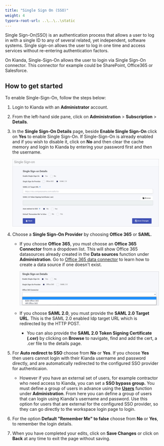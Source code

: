 ```yaml
---
title: "Single Sign On (SSO)"
weight: 4
typora-root-url: ..\..\..\static
---
```


Single Sign-On(SSO) is an authentication process that allows a user to log in with a single ID to any of several related, yet independent, software systems. Single sign-on allows the user to log in one time and access services without re-entering authentication factors.

On Kianda, Single-Sign-On allows the user to login via Single Sign-On connector. This connector for example could be SharePoint, Office365 or Salesforce. 

## How to get started

To enable Single-Sign-On, follow the steps below:

1. Login to Kianda with an **Administrator** account.

2. From the left-hand side pane, click on **Administration** > **Subscription** > **Details**. 

3. In the **Single Sign-On Details** page, beside **Enable Single Sign-On** click on **Yes** to enable Single Sign-On. If Single-Sign-On is already enabled and if you wish to disable it, click on **No** and then clear the cache memory and login to Kianda by entering your password first and then the username.

   ![Enable Single Sign-On](/images/single-sign-on.jpg)

4. Choose a **Single Sign-On Provider** by choosing **Office 365** or **SAML**.

   - If you choose **Office 365**, you must choose an **Office 365 Connector** from a dropdown list. This will show Office 365 datasources already created in the **Data sources** function under **Administration**. Go to [Office 365 data connector](/docs/platform/connectors/office-365/) to learn how to create a data source if one doesn't exist.

     ![Office 365 data connector](/images/office365-signon.jpg)

   - If you choose **SAML 2.0**, you must provide the **SAML 2.0 Target URL**. This is the SAML 2.0 enabled Idp target URL which is redirected by the HTTP POST. 
     - You can also provide the **SAML 2.0 Token Signing Certificate** **(.cer)** by clicking on **Browse** to navigate, find and add the cert, a .cer file to the details page.

5. For **Auto redirect to SSO** choose from **No** or **Yes**. If you choose **Yes** then users cannot login with their Kianda username and password directly, and are automatically redirected to the configured SSO provider for authenticaion.

   - However if you have an external set of users, for example contractor who need access to Kianda, you can set a **SSO bypass group.** You must define a group of users in advance using the [**Users**](/docs/platform/administration/users/) function under **Administration**. From here you can define a group of users that can login using Kianda's username and password. Use this option for users that are external for the configured SSO provider, so they can go directly to the workspace login page to login.

6. For the option **Default "Remember Me" to false** choose from **No** or **Yes**, to remember the login details. 

7. When you have completed your edits, click on **Save Changes** or click on **Back** at any time to exit the page without saving. 

   
